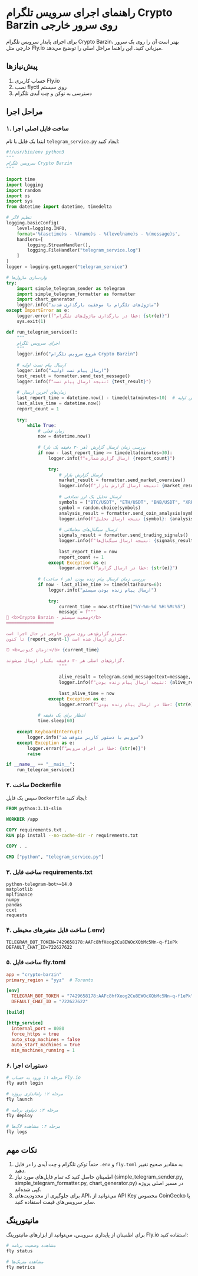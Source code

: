 # راهنمای اجرای سرویس تلگرام Crypto Barzin روی سرور خارجی

برای اجرای پایدار سرویس تلگرام Crypto Barzin، بهتر است آن را روی یک سرور خارجی مثل Fly.io میزبانی کنید. این راهنما مراحل اصلی را توضیح می‌دهد.

## پیش‌نیازها

1. حساب کاربری Fly.io
2. نصب flyctl روی سیستم 
3. دسترسی به توکن و چت آیدی تلگرام

## مراحل اجرا

### ۱. ساخت فایل اصلی اجرا

ابتدا یک فایل با نام `telegram_service.py` ایجاد کنید:

```python
#!/usr/bin/env python3
"""
سرویس تلگرام Crypto Barzin
"""

import time
import logging
import random
import os
import sys
from datetime import datetime, timedelta

# تنظیم لاگر
logging.basicConfig(
    level=logging.INFO,
    format='%(asctime)s - %(name)s - %(levelname)s - %(message)s',
    handlers=[
        logging.StreamHandler(),
        logging.FileHandler("telegram_service.log")
    ]
)
logger = logging.getLogger("telegram_service")

# واردسازی ماژول‌ها
try:
    import simple_telegram_sender as telegram
    import simple_telegram_formatter as formatter
    import chart_generator
    logger.info("ماژول‌های تلگرام با موفقیت بارگذاری شدند")
except ImportError as e:
    logger.error(f"خطا در بارگذاری ماژول‌های تلگرام: {str(e)}")
    sys.exit(1)

def run_telegram_service():
    """
    اجرای سرویس تلگرام
    """
    logger.info("شروع سرویس تلگرام Crypto Barzin")
    
    # ارسال پیام تست اولیه
    logger.info("ارسال پیام تست اولیه")
    test_result = formatter.send_test_message()
    logger.info(f"نتیجه ارسال پیام تست: {test_result}")
    
    # زمان‌های آخرین ارسال
    last_report_time = datetime.now() - timedelta(minutes=10)  # برای ارسال فوری گزارش اولیه
    last_alive_time = datetime.now()
    report_count = 1
    
    try:
        while True:
            # زمان فعلی
            now = datetime.now()
            
            # بررسی زمان ارسال گزارش (هر ۳۰ دقیقه یک بار)
            if now - last_report_time >= timedelta(minutes=30):
                logger.info(f"ارسال گزارش شماره {report_count}")
                
                try:
                    # ارسال گزارش بازار
                    market_result = formatter.send_market_overview()
                    logger.info(f"نتیجه ارسال گزارش بازار: {market_result}")
                    
                    # ارسال تحلیل یک ارز تصادفی
                    symbols = ["BTC/USDT", "ETH/USDT", "BNB/USDT", "XRP/USDT", "SOL/USDT"]
                    symbol = random.choice(symbols)
                    analysis_result = formatter.send_coin_analysis(symbol)
                    logger.info(f"نتیجه ارسال تحلیل {symbol}: {analysis_result}")
                    
                    # ارسال سیگنال‌های معاملاتی
                    signals_result = formatter.send_trading_signals()
                    logger.info(f"نتیجه ارسال سیگنال‌ها: {signals_result}")
                    
                    last_report_time = now
                    report_count += 1
                except Exception as e:
                    logger.error(f"خطا در ارسال گزارش: {str(e)}")
            
            # بررسی زمان ارسال پیام زنده بودن (هر ۶ ساعت)
            if now - last_alive_time >= timedelta(hours=6):
                logger.info("ارسال پیام زنده بودن سیستم")
                
                try:
                    current_time = now.strftime("%Y-%m-%d %H:%M:%S")
                    message = f"""
🤖 <b>Crypto Barzin - وضعیت سیستم</b>
━━━━━━━━━━━━━━━━━━

سیستم گزارش‌دهی روی سرور خارجی در حال اجرا است.
تا کنون {report_count-1} گزارش ارسال شده است.

⏰ <b>زمان کنونی:</b> {current_time}

گزارش‌های اصلی هر ۳۰ دقیقه یکبار ارسال می‌شوند.
                    """
                    
                    alive_result = telegram.send_message(text=message, parse_mode="HTML")
                    logger.info(f"نتیجه ارسال پیام زنده بودن: {alive_result}")
                    
                    last_alive_time = now
                except Exception as e:
                    logger.error(f"خطا در ارسال پیام زنده بودن: {str(e)}")
            
            # انتظار برای یک دقیقه
            time.sleep(60)
            
    except KeyboardInterrupt:
        logger.info("سرویس با دستور کاربر متوقف شد")
    except Exception as e:
        logger.error(f"خطا در اجرای سرویس: {str(e)}")
        raise

if __name__ == "__main__":
    run_telegram_service()
```

### ۲. ساخت Dockerfile

سپس یک فایل `Dockerfile` ایجاد کنید:

```Dockerfile
FROM python:3.11-slim

WORKDIR /app

COPY requirements.txt .
RUN pip install --no-cache-dir -r requirements.txt

COPY . .

CMD ["python", "telegram_service.py"]
```

### ۳. ساخت فایل requirements.txt

```
python-telegram-bot>=14.0
matplotlib
mplfinance
numpy
pandas
ccxt
requests
```

### ۴. ساخت فایل متغیرهای محیطی (.env)

```
TELEGRAM_BOT_TOKEN=7429658178:AAFc8hfXeog2Cu8EWOcXQbMc5Nn-q-f1ePk
DEFAULT_CHAT_ID=722627622
```

### ۵. ساخت فایل fly.toml

```toml
app = "crypto-barzin"
primary_region = "yyz"  # Toronto

[env]
  TELEGRAM_BOT_TOKEN = "7429658178:AAFc8hfXeog2Cu8EWOcXQbMc5Nn-q-f1ePk"
  DEFAULT_CHAT_ID = "722627622"

[build]

[http_service]
  internal_port = 8080
  force_https = true
  auto_stop_machines = false
  auto_start_machines = true
  min_machines_running = 1
```

### ۶. دستورات اجرا

```bash
# مرحله ۱: ورود به حساب Fly.io
fly auth login

# مرحله ۲: راه‌اندازی پروژه
fly launch

# مرحله ۳: دیپلوی برنامه
fly deploy

# مرحله ۴: مشاهده لاگ‌ها
fly logs
```

## نکات مهم

1. حتماً توکن تلگرام و چت آیدی را در فایل `.env` و `fly.toml` به مقادیر صحیح تغییر دهید.
2. اطمینان حاصل کنید که تمام فایل‌های مورد نیاز (simple_telegram_sender.py, simple_telegram_formatter.py, chart_generator.py) در مسیر اصلی پروژه کپی شده‌اند.
3. برای جلوگیری از محدودیت‌های API، می‌توانید از API Key مخصوص CoinGecko یا سایر سرویس‌های قیمت استفاده کنید.

## مانیتورینگ

برای اطمینان از پایداری سرویس، می‌توانید از ابزارهای مانیتورینگ Fly.io استفاده کنید:

```bash
# مشاهده وضعیت برنامه
fly status

# مشاهده متریک‌ها
fly metrics
```